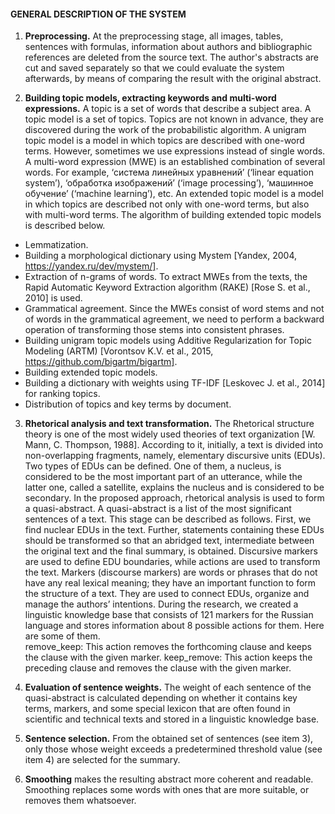 #### GENERAL DESCRIPTION OF THE SYSTEM

1. **Preprocessing.** At the preprocessing stage, all images, tables, sentences with formulas, information about authors and bibliographic references are deleted from the source text. The author's abstracts are cut and saved separately so that we could evaluate the system afterwards, by means of comparing the result with the original abstract.

2. **Building topic models, extracting keywords and multi-word expressions.** A topic is a set of words that describe a subject area. A topic model is a set of topics. Topics are not known in advance, they are discovered during the work of the probabilistic algorithm.
A unigram topic model is a model in which topics are described with one-word terms. However, sometimes we use expressions instead of single words. A multi-word expression (MWE) is an established combination of several words. For example, ‘система линейных уравнений’ (‘linear equation system’), ‘обработка изображений’ (‘image processing’), ‘машинное обучение’ (‘machine learning’), etc. An extended topic model is a model in which topics are described not only with one-word terms, but also with multi-word terms.
The algorithm of building extended topic models is described below.
 - Lemmatization.
 - Building a morphological dictionary using Mystem [Yandex, 2004, https://yandex.ru/dev/mystem/].
 - Extraction of n-grams of words. To extract MWEs from the texts, the Rapid Automatic Keyword Extraction algorithm (RAKE) [Rose S. et al., 2010] is used. 
 - Grammatical agreement. Since the MWEs consist of word stems and not of words in the grammatical agreement, we need to perform a backward operation of transforming those stems into consistent phrases.
 - Building unigram topic models using Additive Regularization for Topic Modeling (ARTM) [Vorontsov K.V. et al., 2015, https://github.com/bigartm/bigartm].
 - Building extended topic models.
 - Building a dictionary with weights using TF-IDF [Leskovec J. et al., 2014] for ranking topics.
 - Distribution of topics and key terms by document.

3. **Rhetorical analysis and text transformation.** The Rhetorical structure theory is one of the most widely used theories of text organization [W. Mann, C. Thompson, 1988]. According to it, initially, a text is divided into non-overlapping fragments, namely, elementary discursive units (EDUs). Two types of EDUs can be defined. One of them, a nucleus, is considered to be the most important part of an utterance, while the latter one, called a satellite, explains the nucleus and is considered to be secondary. In the proposed approach, rhetorical analysis is used to form a quasi-abstract. A quasi-abstract is a list of the most significant sentences of a text. This stage can be described as follows. First, we find nuclear EDUs in the text. Further, statements containing these EDUs should be transformed so that an abridged text, intermediate between the original text and the final summary, is obtained. Discursive markers are used to define EDU boundaries, while actions are used to transform the text.
Markers (discourse markers) are words or phrases that do not have any real lexical meaning; they have an important function to form the structure of a text. They are used to connect EDUs, organize and manage the authors’ intentions. During the research, we created a linguistic knowledge base that consists of 121 markers for the Russian language and stores information about 8 possible actions for them. Here are some of them.  
remove_keep: This action removes the forthcoming clause and keeps the clause with the given marker.
keep_remove: This action keeps the preceding clause and removes the clause with the given marker.

4. **Evaluation of sentence weights.** The weight of each sentence of the quasi-abstract is calculated depending on whether it contains key terms, markers, and some special lexicon that are often found in scientific and technical texts and stored in a linguistic knowledge base.

5. **Sentence selection.** From the obtained set of sentences (see item 3), only those whose weight exceeds a predetermined threshold value (see item 4) are selected for the summary.

6. **Smoothing** makes the resulting abstract more coherent and readable. Smoothing replaces some words with ones that are more suitable, or removes them whatsoever.
